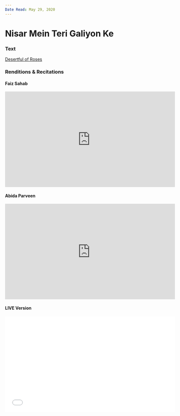 ```yaml
---
Date Read: May 29, 2020
---
```


# Nisar Mein Teri Galiyon Ke

### Text
[Desertful of Roses](http://www.columbia.edu/itc/mealac/pritchett/00urdu/3mod/kiernan_faiz/32_burymeunder.pdf)

### Renditions & Recitations

#### Faiz Sahab

<iframe width="560" height="315" src="https://www.youtube.com/embed/EJ6JNMKfwFM" title="YouTube video player" frameborder="0" allow="accelerometer; autoplay; clipboard-write; encrypted-media; gyroscope; picture-in-picture" allowfullscreen></iframe>

#### Abida Parveen

<iframe width="560" height="315" src="https://www.youtube.com/embed/lyOOXyv4ve0" title="YouTube video player" frameborder="0" allow="accelerometer; autoplay; clipboard-write; encrypted-media; gyroscope; picture-in-picture" allowfullscreen></iframe>

#### LIVE Version

<iframe width="560" height="315" src="﻿https://www.youtube.com/embed/b3T2LlgQC-w" title="YouTube video player" frameborder="0" allow="accelerometer; autoplay; clipboard-write; encrypted-media; gyroscope; picture-in-picture" allowfullscreen></iframe>

